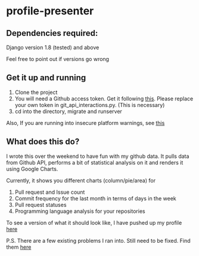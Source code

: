 # profile-presenter

## Dependencies required:

Django version 1.8 (tested) and above

Feel free to point out if versions go wrong

## Get it up and running

1. Clone the project
2. You will need a Github access token. Get it following [this](https://github.com/blog/1509-personal-api-tokens). Please replace your own token in git_api_interactions.py. (This is necessary)
3. cd into the directory, migrate and runserver

Also, If you are running into insecure platform warnings, see [this](http://stackoverflow.com/questions/29134512/insecureplatformwarning-a-true-sslcontext-object-is-not-available-this-prevent) 

## What does this do?

I wrote this over the weekend to have fun with my github data. It pulls data from Github API, performs a bit of statistical analysis on it and renders it using Google Charts. 

Currently, it shows you different charts (column/pie/area) for

1. Pull request and Issue count
2. Commit frequency for the last month in terms of days in the week
3. Pull request statuses
4. Programming language analysis for your repositories

To see a version of what it should look like, I have pushed up my profile [here](http://profilepresenter.herokuapp.com/)

P.S. There are a few existing problems I ran into. Still need to be fixed. Find them [here](https://github.com/smarshy/profile-presenter/issues)
